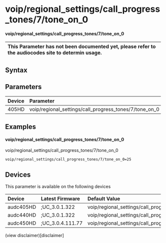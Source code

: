 ﻿---
description: voip/regional_settings/call_progress_tones/7/tone_on_0
search: false
---

# voip/regional_settings/call_progress_tones/7/tone_on_0

#### voip/regional_settings/call_progress_tones/7/tone_on_0


| This Parameter has not been documented yet, please refer to the audiocodes site to determin usage.  | 
| :--- |

## Syntax

## Parameters
|Device|Parameter|value|Description|
|:---|:---|:---|:---|
| 405HD | voip/regional_settings/call_progress_tones/7/tone_on_0 |  |  |

## Examples
#### voip/regional_settings/call_progress_tones/7/tone_on_0

voip/regional_settings/call_progress_tones/7/tone_on_0

```
voip/regional_settings/call_progress_tones/7/tone_on_0=25
```

## Devices
This parameter is available on the following devices

| Device | Latest Firmware | Default Value |
|:---|:---|:---|
| audc405HD | ;UC_3.0.1.322 | voip/regional_settings/call_progress_tones/7/tone_on_0=25 
| audc440HD | ;UC_3.0.1.322 | voip/regional_settings/call_progress_tones/7/tone_on_0=25 
| audc450HD | ;UC_3.0.4.111.77 | voip/regional_settings/call_progress_tones/7/tone_on_0=25 

(view disclaimer)[disclaimer]
